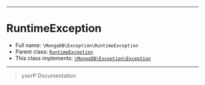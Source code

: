 ***

# RuntimeException





* Full name: `\MongoDB\Exception\RuntimeException`
* Parent class: [`RuntimeException`](../Driver/Exception/RuntimeException.md)
* This class implements:
[`\MongoDB\Exception\Exception`](./Exception.md)






***
> yxorP Documentation

